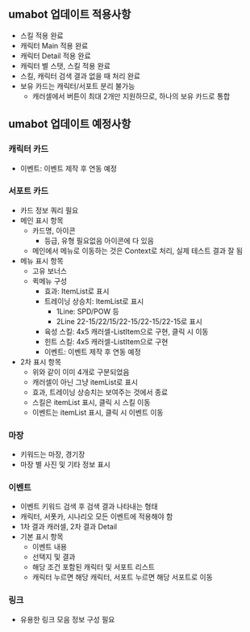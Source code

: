 ## umabot 업데이트 적용사항
- 스킬 적용 완료
- 캐릭터 Main 적용 완료
- 캐릭터 Detail 적용 완료
- 캐릭터 별 스탯, 스킬 적용 완료
- 스킬, 캐릭터 검색 결과 없을 때 처리 완료
- 보유 카드는 캐릭터/서포트 분리 불가능
  - 캐러셀에서 버튼이 최대 2개만 지원하므로, 하나의 보유 카드로 통합

## umabot 업데이트 예정사항
### 캐릭터 카드
 - 이벤트: 이벤트 제작 후 연동 예정
    
### 서포트 카드
- 카드 정보 쿼리 필요
- 메인 표시 항목
  - 카드명, 아이콘
    - 등급, 유형 필요없음 아이콘에 다 있음
  - 메인에서 메뉴로 이동하는 것은 Context로 처리, 실제 테스트 결과 잘 됨
- 메뉴 표시 항목
  - 고유 보너스
  - 퀵메뉴 구성
    - 효과: ItemList로 표시
    - 트레이닝 상승치: ItemList로 표시
      - 1Line: SPD/POW 등
      - 2Line 22-15/22/15/22-15/22-15/22-15로 표시
    - 육성 스킬: 4x5 캐러셀-ListItem으로 구현, 클릭 시 이동
    - 힌트 스킬: 4x5 캐러셀-ListItem으로 구현
    - 이벤트: 이벤트 제작 후 연동 예정
- 2차 표시 항목
  - 위와 같이 이미 4개로 구분되었음
  - 캐러셀이 아닌 그냥 itemList로 표시
  - 효과, 트레이닝 상승치는 보여주는 것에서 종료
  - 스킬은 itemList 표시, 클릭 시 스킬 이동
  - 이벤트는 itemList 표시, 클릭 시 이벤트 이동

### 마장
- 키워드는 마장, 경기장
- 마장 별 사진 및 기타 정보 표시

### 이벤트
- 이벤트 키워드 검색 후 검색 결과 나타내는 형태
- 캐릭터, 서폿카, 시나리오 모든 이벤트에 적용해야 함
- 1차 결과 캐러셀, 2차 결과 Detail
- 기본 표시 항목
  - 이벤트 내용
  - 선택지 및 결과
  - 해당 조건 포함된 캐릭터 및 서포트 리스트
  - 캐릭터 누르면 해당 캐릭터, 서포트 누르면 해당 서포트로 이동

### 링크
- 유용한 링크 모음 정보 구성 필요